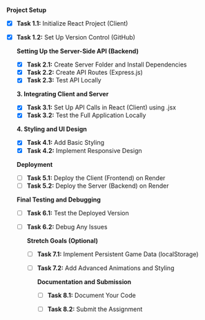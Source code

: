 **Project Setup**

- [x] **Task 1.1:** Initialize React Project (Client)

- [x] **Task 1.2:** Set Up Version Control (GitHub)

  **Setting Up the Server-Side API (Backend)**  

  - [x] **Task 2.1:** Create Server Folder and Install Dependencies
  - [x] **Task 2.2:** Create API Routes (Express.js)
  - [x] **Task 2.3:** Test API Locally

  **3. Integrating Client and Server**

  - [x] **Task 3.1:** Set Up API Calls in React (Client) using .jsx
  - [x] **Task 3.2:** Test the Full Application Locally

  **4. Styling and UI Design**

  - [x] **Task 4.1:** Add Basic Styling
  - [x] **Task 4.2:** Implement Responsive Design

  **Deployment**

  - [ ] **Task 5.1:** Deploy the Client (Frontend) on Render
  - [ ] **Task 5.2:** Deploy the Server (Backend) on Render

  **Final Testing and Debugging**

  - [ ] **Task 6.1:** Test the Deployed Version

  - [ ] **Task 6.2:** Debug Any Issues

    **Stretch Goals (Optional)**

    - [ ] **Task 7.1:** Implement Persistent Game Data (localStorage)

    - [ ] **Task 7.2:** Add Advanced Animations and Styling

      **Documentation and Submission**

      - [ ] **Task 8.1:** Document Your Code
      - [ ] **Task 8.2:** Submit the Assignment

      

